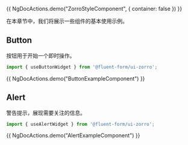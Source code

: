{{ NgDocActions.demo("ZorroStyleComponent", { container: false }) }}

在本章节中，我们将展示一些组件的基本使用示例。

## Button

按钮用于开始一个即时操作。

```ts
import { useButtonWidget } from '@fluent-form/ui-zorro';
```

{{ NgDocActions.demo("ButtonExampleComponent") }}

## Alert

警告提示，展现需要关注的信息。

```ts
import { useAlertWidget } from '@fluent-form/ui-zorro';
```

{{ NgDocActions.demo("AlertExampleComponent") }}
